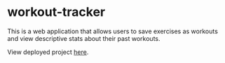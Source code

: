 # workout-tracker

This is a web application that allows users to save exercises as workouts and view descriptive stats about their past workouts.

View deployed project [here](https://nameless-beyond-74522.herokuapp.com/).